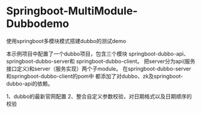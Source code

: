 # Springboot-MultiModule-Dubbodemo
使用springboot多模块模式搭建dubbo的测试demo

本示例项目中配置了一个dubbo项目，包含三个模块
springboot-dubbo-api、springboot-dubbo-server和
springboot-dubbo-client。
把server分为api(服务接口定义)和server（服务实现）两个子module。
在springboot-dubbo-server和springboot-dubbo-client的pom中
都添加了对dubbo、zk及springboot-dubbo-api的依赖。

1、dubbo的最新官网配置
2、整合自定义参数校验，对日期格式以及日期顺序的校验
